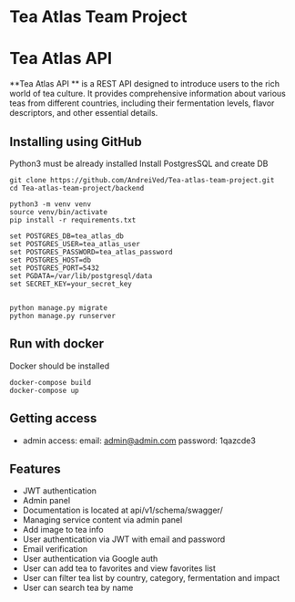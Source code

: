 # Tea Atlas Team Project

# Tea Atlas API
**Tea Atlas API ** is a REST API designed 
to introduce users to the rich world of tea culture. 
It provides comprehensive information about various teas 
from different countries, including their fermentation levels, 
flavor descriptors, and other essential details.

## Installing using GitHub

Python3 must be already installed
Install PostgresSQL and create DB

``` shel
git clone https://github.com/AndreiVed/Tea-atlas-team-project.git
cd Tea-atlas-team-project/backend

python3 -m venv venv
source venv/bin/activate
pip install -r requirements.txt

set POSTGRES_DB=tea_atlas_db
set POSTGRES_USER=tea_atlas_user
set POSTGRES_PASSWORD=tea_atlas_password
set POSTGRES_HOST=db
set POSTGRES_PORT=5432
set PGDATA=/var/lib/postgresql/data
set SECRET_KEY=your_secret_key


python manage.py migrate
python manage.py runserver 
```

## Run with docker

Docker should be installed

``` shel
docker-compose build
docker-compose up
```

## Getting access

* admin access:
    email: admin@admin.com
    password: 1qazcde3

## Features

* JWT authentication
* Admin panel
* Documentation is located at api/v1/schema/swagger/
* Managing service content via admin panel
* Add image to tea info
* User authentication via JWT with email and password
* Email verification 
* User authentication via Google auth 
* User can add tea to favorites and view favorites list
* User can filter tea list by country, category, fermentation and impact  
* User can search tea by name